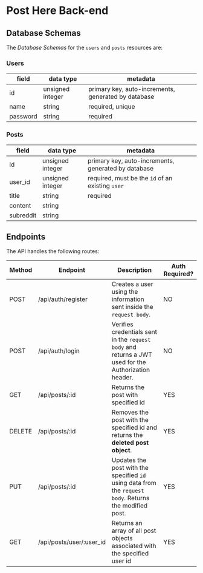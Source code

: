 # Post Here Back-end

## Database Schemas

The _Database Schemas_ for the `users` and `posts` resources are:

### Users

| field | data type        | metadata                                            |
| ----- | ---------------- | --------------------------------------------------- |
| id    | unsigned integer | primary key, auto-increments, generated by database |
| name  | string           | required, unique                                    |
| password | string        | required                                            |

### Posts

| field   | data type        | metadata                                            |
| ------- | ---------------- | --------------------------------------------------- |
| id      | unsigned integer | primary key, auto-increments, generated by database |
| user_id | unsigned integer | required, must be the `id` of an existing `user`    |
| title   | string           | required                                            |
| content | string           |                                                     |
| subreddit | string         |                                                     |

## Endpoints

The API handles the following routes:

| Method | Endpoint                | Description                                                                                                                                                                 | Auth Required? |
| ------ | ----------------------- | --------------------------------------------------------------------------------------------------------------------------------------------------------------------------- | -------------- |
| POST   | /api/auth/register      | Creates a user using the information sent inside the `request body`.                                                                                                        | NO             |
| POST   | /api/auth/login         | Verifies credentials sent in the `request body` and returns a JWT used for the Authorization header.                                                                        | NO             |
| GET    | /api/posts/:id          | Returns the post with specified id                                                                                                                                          | YES            |
| DELETE | /api/posts/:id          | Removes the post with the specified id and returns the **deleted post object**.                                                                                             | YES            |
| PUT    | /api/posts/:id          | Updates the post with the specified `id` using data from the `request body`. Returns the modified post.                                                                     | YES            |
| GET    | /api/posts/user/:user_id | Returns an array of all post objects associated with the specified user id                                                                                                 | YES            |
